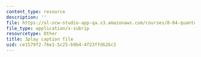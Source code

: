 ```yaml
---
content_type: resource
description: ''
file: https://ol-ocw-studio-app-qa.s3.amazonaws.com/courses/8-04-quantum-physics-i-spring-2016/ce1579f276e15c25b9b44f23ffd626c3_z79v39lMR3k.vtt
file_type: application/x-subrip
resourcetype: Other
title: 3play caption file
uid: ce1579f2-76e1-5c25-b9b4-4f23ffd626c3
---
```

